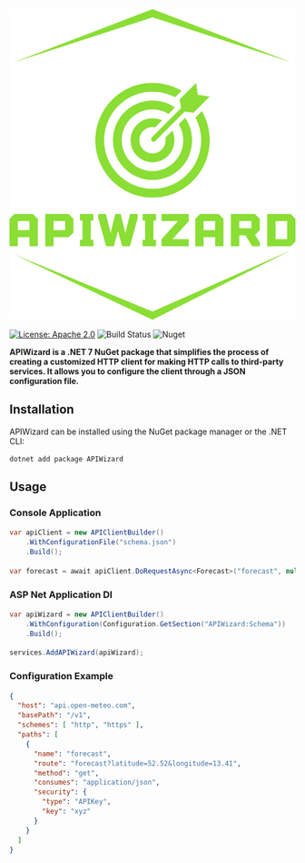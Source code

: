 ![Logo](https://raw.githubusercontent.com/lucatorrisi/api-wizard/6b057ad1aea91e594eeeeb53d2e1ce2cbfbf95f4/logo.svg)

[![License: Apache 2.0](https://img.shields.io/badge/License-Apache%202.0-blue.svg)](https://opensource.org/licenses/Apache-2.0)
![Build Status](https://img.shields.io/travis/your-username/APIWizard)
![Nuget](https://img.shields.io/nuget/v/APIWizard)

**APIWizard is a .NET 7 NuGet package that simplifies the process of creating a customized HTTP client for making HTTP calls to third-party services. It allows you to configure the client through a JSON configuration file.**

## Installation

APIWizard can be installed using the NuGet package manager or the .NET CLI:

```shell
dotnet add package APIWizard
```
## Usage
### Console Application
```csharp
var apiClient = new APIClientBuilder()
    .WithConfigurationFile("schema.json")
    .Build();

var forecast = await apiClient.DoRequestAsync<Forecast>("forecast", null, CancellationToken.None);
```
### ASP Net Application DI
```csharp
var apiWizard = new APIClientBuilder()
    .WithConfiguration(Configuration.GetSection("APIWizard:Schema"))
    .Build();

services.AddAPIWizard(apiWizard);
```

### Configuration Example
```json
{
  "host": "api.open-meteo.com",
  "basePath": "/v1",
  "schemes": [ "http", "https" ],
  "paths": [
    {
      "name": "forecast",
      "route": "forecast?latitude=52.52&longitude=13.41",
      "method": "get",
      "consumes": "application/json",
      "security": {
        "type": "APIKey",
        "key": "xyz"
      }
    }
  ]
}

```